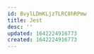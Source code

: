 ```yaml
---
id: BvylLDmKLjzTLRC8hRPmw
title: Jest
desc: ''
updated: 1642224916773
created: 1642224916773
---
```


